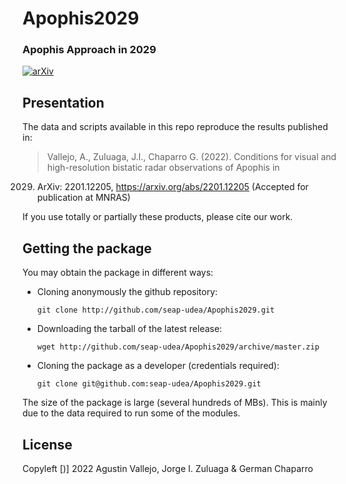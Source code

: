 # Apophis2029
### Apophis Approach in 2029

[![arXiv](http://img.shields.io/badge/arXiv-2201.12205-orange.svg?style=flat)](https://arxiv.org/abs/2201.12205)

Presentation
------------

The data and scripts available in this repo reproduce the results published in:

> Vallejo, A., Zuluaga, J.I., Chaparro G. (2022). Conditions for
  visual and high-resolution bistatic radar observations of Apophis in
  2029.  ArXiv: 2201.12205, https://arxiv.org/abs/2201.12205 (Accepted
  for publication at MNRAS)

If you use totally or partially these products, please cite our work.

Getting the package
-------------------

You may obtain the package in different ways:

- Cloning anonymously the github repository:

  ```  
  git clone http://github.com/seap-udea/Apophis2029.git
  ```  

- Downloading the tarball of the latest release:

  ```  
  wget http://github.com/seap-udea/Apophis2029/archive/master.zip
  ```  

- Cloning the package as a developer (credentials required):

  ```  
  git clone git@github.com:seap-udea/Apophis2029.git
  ```  

The size of the package is large (several hundreds of MBs).  This is
mainly due to the data required to run some of the modules.  

License
--------------
Copyleft [)] 2022 Agustin Vallejo, Jorge I. Zuluaga & German Chaparro
